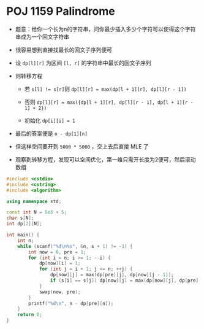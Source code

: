 # POJ 1159 Palindrome


- 题意：给你一个长为n的字符串，问你最少插入多少个字符可以使得这个字符串成为一个回文字符串

- 很容易想到直接找最长的回文子序列便可

- 设 `dp[l][r]` 为区间 `[l, r]` 的字符串中最长的回文子序列

- 则转移方程

  - 若 `s[l] != s[r]`则  `dp[l][r] = max(dp[l + 1][r], dp[l][r - 1])`

  - 否则   `dp[l][r] = max({dp[l + 1][r], dp[l][r - 1], dp[l + 1][r - 1] + 2})`
  - 初始化 `dp[i][i] = 1`

- 最后的答案便是 `n - dp[1][n]`

- 但这样空间要开到 `5000 * 5000` ，交上去后直接 MLE 了

- 观察到转移方程，发现可以空间优化，第一维只需开长度为2便可，然后滚动数组

```cpp
#include <cstdio>
#include <cstring>
#include <algorithm>

using namespace std;

const int N = 5e3 + 5;
char s[N];
int dp[2][N];

int main() {
    int n;
    while (scanf("%d\n%s", &n, s + 1) != -1) {
        int now = 0, pre = 1;
        for (int i = n; i >= 1; --i) {
            dp[now][i] = 1;
            for (int j = i + 1; j <= n; ++j) {
                dp[now][j] = max(dp[pre][j], dp[now][j - 1]);
                if (s[i] == s[j]) dp[now][j] = max(dp[now][j], dp[pre][j - 1] + 2);
            }
            swap(now, pre);
        }
        printf("%d\n", n - dp[pre][n]);
    }
    return 0;
}
```


